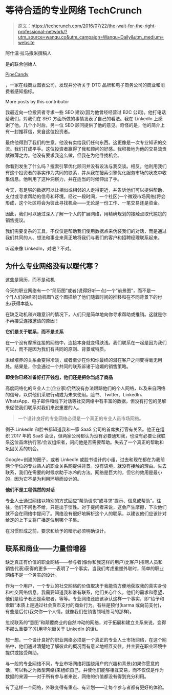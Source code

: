 # 等待合适的专业网络 TechCrunch

> 原文：<https://techcrunch.com/2016/07/22/the-wait-for-the-right-professional-network/?utm_source=wanqu.co&utm_campaign=Wanqu+Daily&utm_medium=website>

阿什温·拉马撒米撰稿人

是的联合创始人

[PipeCandy](//pipecandy.com/)

，一家在线商业图表公司，发现并分析关于 DTC 品牌和电子商务公司的商业和消费者感知指标。

More posts by this contributor

我最近向一位投资者寻求一些 SEO 建议(因为他曾经经营过 B2C 公司)。他打电话给我们，对我们在 SEO 方面所做的事情发表了自己的看法。我在 LinkedIn 上感谢了他。几个小时后，另一位 SEO 顾问提供了他的意见。奇怪的是，他的简介上有一封推荐信，来自这位投资者。

最终他得到了我们的生意。他没有卖给我们任何东西。这更像是一次专业知识的交流。我们打成平手。这位投资者赢得了我和顾问的好感。我积极地为他的交易流贡献微薄之力。他没有要求我这么做，但我在为他寻找机会。

你看到发生了什么吗？搜索引擎优化顾问并没有设法与我交谈。相反，他利用我们有这个投资者的事实作为共同的联系，并从我在搜索引擎优化服务市场的状态中收集信息。他利用了这种洞察力，并在适当的时候伸出了手。

今天，有足够的数据可以让相似或相邻的人走得更近，并告诉他们可以提供帮助、支付或寻求帮助的信号和环境。经过一段时间，一个社区(一个微观市场网络)将会形成，这个社区将会为彼此寻找机会——无论是一份工作、一笔交易还是资金。

因此，我们可以通过深入了解一个人的扩展网络，用精确规划的接触点取代尴尬的销售提议。

我们需要复杂的工具，不仅仅是帮助我们使用数据点来伪装我们的对话，而是通过我们共同的人、想法和事业来真正地将我们与我们的客户和招聘经理联系起来。

听起来像 LinkedIn，对吧？不对。

## 为什么专业网络没有以暖代寒？

这些是简历，而不是动机

今天的职业网络有一个“简历图”或者(说得好听一点)一个“前景图”，而不是一个“[人们的经济]动机图”(这个图描绘了他们随着时间的推移和在不同背景下的付出/获得本能)。

在缺乏动机和兴趣意识的情况下，人们只是简单地向你寻求帮助或推销。这就是你不再接受连接邀请的原因！

**它们是关于联系，而不是关系**

在一个没有摩擦连接的网络中，连接本身就变得肤浅。我们联系在一起是因为我们可以，而不是因为我们有共同的原则、背景或特质。

未经培养的关系会变得冷淡，或者至少在你和你最终的潜在客户之间变得毫无用处。结果是，你会通过一个共同的联系诉诸于谄媚的销售策略。

**即使你已经准备好打开钱包，他们还是把你当成了商品**

高度网络化的专业人士(企业家)仍然没有办法跟踪他们的个人网络，以及来自网络的信号，以供他们采取行动或为未来使用。脸书、Twitter、LinkedIn、WhatsApp、电子邮件和线下对话等社交网络中有丰富的数据，但没有打包的见解来促使我们联系对我们来说重要的人。

> 一个设计良好的专业网络必须是一个真正的专业人员市场网络。

例子:LinkedIn 和脸书都知道我和一家 SaaS 公司的首席执行官有关系。他正在组织 2017 年的 SaaS 会议，但两家公司都认为没有必要通知我，也没有必要让我联系这位首席执行官/会议组织者，问问他是否需要帮助。失去了一个真正的帮助和巩固关系的机会。

Google+创建的圈子，或者 LinkedIn 或脸书设计的小组，过去和现在都在为我前两个学位的专业熟人的职业关系网提供背景。没有语境，就没有接触的理由。失去联系，我们在需要的时候求助于冰冷的方法。网络是巨大的，但它的效用是最小的，因为它不是为利用环境而设计的。

**他们不是工程偶然的对话**

专业人士通过网络以特别的方式回应“帮助请求”或寻求“提示、信息或帮助”。往往，他们不问也不给，只是出于惯性。对于提问者来说，这会产生摩擦，下次他们就不会在网络中提问了。网络没有很好地解析这个人的联系，以建议他们应该针对给定的上下文将广播定位到哪个子集。

在习惯形成之前，要求和给予的暗示必须明确设计。

## 联系和商业——力量倍增器

缺乏真正有价值的职业网络——参与者(像你和我这样的用户)比客户(招聘人员和销售代表)获得的更多——表明了一个事实，当我们考虑重塑外联时，简单的职业网络不是一个务实的设计。

作为一个用户，一个专业的社交网络的价值取决于我能否方便地获取我的真实身份和社交网络信息。我需要知道我和谁有联系，他们关心什么，他们的需求和愿望，他们是给予者还是索取者，等等。专业网络还应该承认这样一个事实，即“给予和索取”本质上是通过社会货币支付的商业行为。有些是预付(karma 或向前支付)，有些是后付(我欠你一个人情，就像我们在销售领域练习的那样)。

忽视联系的“意图”和颠覆商业的自然冲动的网络，对于拓展和建立关系来说，变得不那么重要了(引用华尔街关于 LinkedIn 的话)。

想一想，一个设计良好的职业网络必须是一个真正的专业人士市场网络，在这个网络中，他们通过清楚地了解彼此的概况而有意义地相互交往，并主要在职业环境中提供或接受帮助。

与一般的专业网络不同，专业市场网络将围绕用户的兴趣和背景(如果你愿意的话，可以称之为微型网络)来组织自己，并使他们能够相互交易，而不仅仅是作为数据的来源——对于所有参与者来说，网络的价值都没有得到充分利用。

有了这样一个网络，外联变得有重点、有计划——让每个参与者都有更好的体验。
